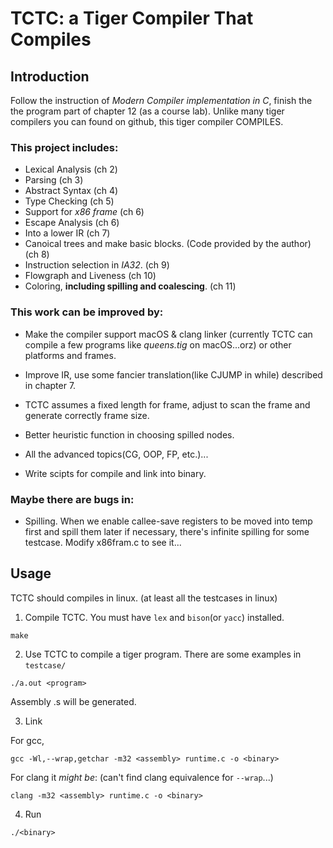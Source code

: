 # TCTC: a Tiger Compiler That Compiles

## Introduction

 Follow the instruction of *Modern Compiler implementation in C*, finish the the program part of chapter 12 (as a course lab). Unlike many tiger compilers you can found on github, this tiger compiler COMPILES.

### This project includes:

- Lexical Analysis (ch 2)
- Parsing (ch 3)
- Abstract Syntax (ch 4)
- Type Checking (ch 5)
- Support for *x86 frame* (ch 6)
- Escape Analysis (ch 6)
- Into a lower IR (ch 7)
- Canoical trees and make basic blocks. (Code provided by the author) (ch 8)
- Instruction selection in *IA32*. (ch 9)
- Flowgraph and Liveness (ch 10)
- Coloring, **including spilling and coalescing**. (ch 11)

### This work can be improved by:

- Make the compiler support macOS & clang linker (currently TCTC can compile a few programs like *queens.tig* on macOS...orz) or other platforms and frames.

- Improve IR, use some fancier translation(like CJUMP in while) described in chapter 7.

- TCTC assumes a fixed length for frame, adjust to scan the frame and generate correctly frame size.

- Better heuristic function in choosing spilled nodes.

- All the advanced topics(CG, OOP, FP, etc.)...

- Write scipts for compile and link into binary.

### Maybe there are bugs in:
- Spilling. When we enable callee-save registers to be moved into temp first and spill them later if necessary, there's infinite spilling for some testcase. Modify x86fram.c to see it...

## Usage

TCTC should compiles in linux. (at least all the testcases in linux)

1. Compile TCTC. You must have `lex` and `bison`(or `yacc`) installed.

```
make
```

2. Use TCTC to compile a tiger program. There are some examples in `testcase/`

```
./a.out <program>
```

Assembly <program>.s will be generated.

3. Link

For gcc,

```
gcc -Wl,--wrap,getchar -m32 <assembly> runtime.c -o <binary>
```

For clang it *might be*: (can't find clang equivalence for `--wrap`...)

```
clang -m32 <assembly> runtime.c -o <binary>
```

4. Run

```
./<binary>
```


